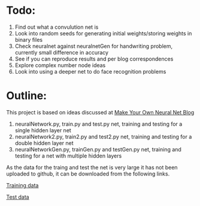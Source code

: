 # Todo:

1. Find out what a convulution net is
2. Look into random seeds for generating initial weights/storing weights in binary files
3. Check neuralnet against neuralnetGen for handwriting problem, currently small difference in accuracy
4. See if you can reproduce results and per blog correspondences
5. Explore complex number node ideas
6. Look into using a deeper net to do face recognition problems
 
# Outline:

This project is based on ideas discussed at [Make Your Own Neural Net Blog](http://makeyourownneuralnetwork.blogspot.co.uk)

1. neuralNetwork.py, train.py and test.py net, training and testing for a single hidden layer net
2. neuralNetwork2.py, train2.py and test2.py net, training and testing for a double hidden layer net
3. neuralNetworkGen.py, trainGen.py and testGen.py net, training and testing for a net with multiple hidden layers

As the data for the traing and test the net is very large it has not been uploaded to github, it can be downloaded from the following links.

[Training data](http://www.pjreddie.com/media/files/mnist_training.csv)

[Test data](http://www.pjreddie.com/media/files/mnist_test.csv)
